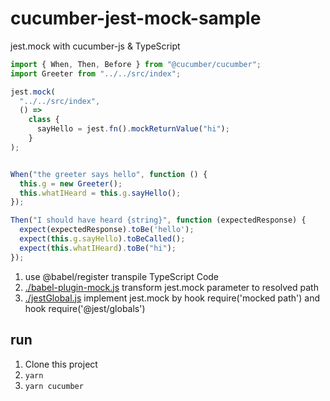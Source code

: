 # cucumber-jest-mock-sample

jest.mock with cucumber-js & TypeScript

```ts
import { When, Then, Before } from "@cucumber/cucumber";
import Greeter from "../../src/index";

jest.mock(
  "../../src/index",
  () =>
    class {
      sayHello = jest.fn().mockReturnValue("hi");
    }
);


When("the greeter says hello", function () {
  this.g = new Greeter();
  this.whatIHeard = this.g.sayHello();
});

Then("I should have heard {string}", function (expectedResponse) {
  expect(expectedResponse).toBe('hello');
  expect(this.g.sayHello).toBeCalled();
  expect(this.whatIHeard).toBe("hi");
});

```

1. use @babel/register transpile TypeScript Code
2. [./babel-plugin-mock.js](./babel-plugin-mock.js) transform jest.mock parameter to resolved path
3. [./jestGlobal.js](./jestGlobal.js) implement jest.mock by hook require('mocked path') and hook require('@jest/globals')


## run

1. Clone this project
2. `yarn`
3. `yarn cucumber`